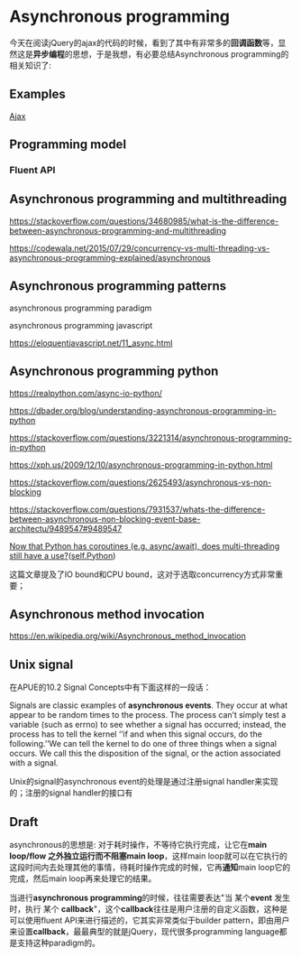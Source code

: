 # Asynchronous programming

今天在阅读jQuery的ajax的代码的时候，看到了其中有非常多的**回调函数**等，显然这是**异步编程**的思想，于是我想，有必要总结Asynchronous  programming的相关知识了:



## Examples

[Ajax](https://infogalactic.com/info/Ajax_(programming))



## Programming model

### Fluent API



## Asynchronous programming and multithreading



https://stackoverflow.com/questions/34680985/what-is-the-difference-between-asynchronous-programming-and-multithreading

https://codewala.net/2015/07/29/concurrency-vs-multi-threading-vs-asynchronous-programming-explained/asynchronous 

## Asynchronous programming patterns

asynchronous programming paradigm

asynchronous programming javascript

https://eloquentjavascript.net/11_async.html

## Asynchronous programming python

https://realpython.com/async-io-python/

https://dbader.org/blog/understanding-asynchronous-programming-in-python

https://stackoverflow.com/questions/3221314/asynchronous-programming-in-python

https://xph.us/2009/12/10/asynchronous-programming-in-python.html

https://stackoverflow.com/questions/2625493/asynchronous-vs-non-blocking

https://stackoverflow.com/questions/7931537/whats-the-difference-between-asynchronous-non-blocking-event-base-architectu/9489547#9489547



[Now that Python has coroutines (e.g. async/await), does multi-threading still have a use?](https://www.reddit.com/r/Python/comments/5all7u/now_that_python_has_coroutines_eg_asyncawait_does/)([self.Python](https://www.reddit.com/r/Python/))

这篇文章提及了IO bound和CPU bound，这对于选取concurrency方式非常重要；

## Asynchronous method invocation

https://en.wikipedia.org/wiki/Asynchronous_method_invocation

## Unix signal

 在APUE的10.2 Signal Concepts中有下面这样的一段话：

Signals are classic examples of **asynchronous events**. They occur at what appear to be random times to the process. The process can’t simply test a variable (such as errno) to see whether a signal has occurred; instead, the process has to tell the kernel ‘‘if and when this signal occurs, do the following.’’We can tell the kernel to do one of three things when a signal occurs. We call this the disposition of the signal, or the action associated with a signal.

Unix的signal的asynchronous event的处理是通过注册signal handler来实现的；注册的signal handler的接口有



## Draft



asynchronous的思想是: 对于耗时操作，不等待它执行完成，让它在**main loop/flow **之外独立运行而不阻塞**main loop**，这样main loop就可以在它执行的这段时间内去处理其他的事情，待耗时操作完成的时候，它再**通知**main loop它的完成，然后main loop再来处理它的结果。

当进行**asynchronous programming**的时候，往往需要表达"当 某个**event** 发生时，执行 某个 **callback**"，这个**callback**往往是用户注册的自定义函数，这种是可以使用fluent API来进行描述的，它其实非常类似于builder pattern，即由用户来设置**callback**，最最典型的就是jQuery，现代很多programming language都是支持这种paradigm的。